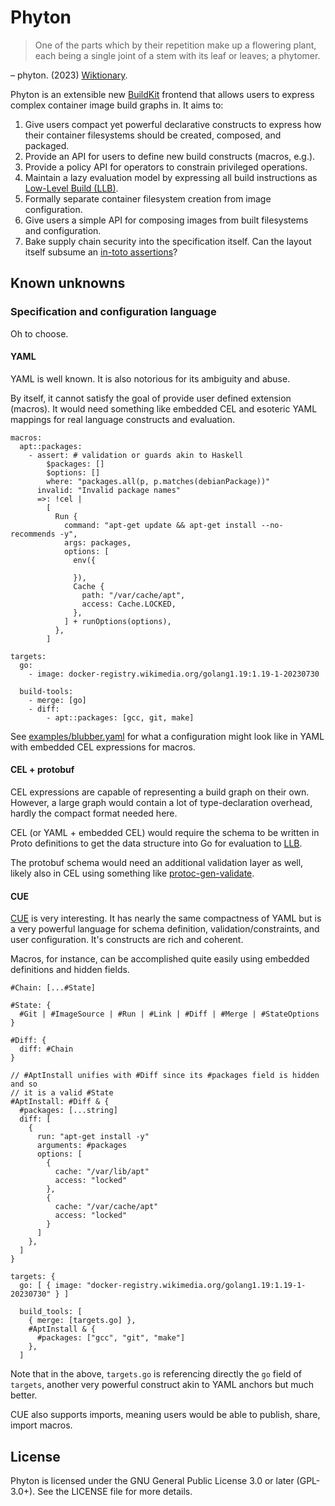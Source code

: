 # Phyton

> One of the parts which by their repetition make up a flowering plant, each
> being a single joint of a stem with its leaf or leaves; a phytomer.

– phyton. (2023) [Wiktionary](https://en.wiktionary.org/wiki/phyton).


Phyton is an extensible new [BuildKit][buildkit] frontend that allows users to
express complex container image build graphs in. It aims to:

 1. Give users compact yet powerful declarative constructs to express how
    their container filesystems should be created, composed, and packaged.
 2. Provide an API for users to define new build constructs (macros, e.g.).
 3. Provide a policy API for operators to constrain privileged operations.
 4. Maintain a lazy evaluation model by expressing all build instructions as
    [Low-Level Build (LLB)][llb].
 5. Formally separate container filesystem creation from image configuration.
 6. Give users a simple API for composing images from built filesystems and
    configuration.
 7. Bake supply chain security into the specification itself. Can the layout
    itself subsume an [in-toto assertions][in-toto-spec]?

## Known unknowns

### Specification and configuration language

Oh to choose.

#### YAML

YAML is well known. It is also notorious for its ambiguity and abuse.

By itself, it cannot satisfy the goal of provide user defined extension
(macros).  It would need something like embedded CEL and esoteric YAML
mappings for real language constructs and evaluation.

```
macros:
  apt::packages:
    - assert: # validation or guards akin to Haskell
        $packages: []
        $options: []
        where: "packages.all(p, p.matches(debianPackage))"
      invalid: "Invalid package names"
      =>: !cel |
        [
          Run {
            command: "apt-get update && apt-get install --no-recommends -y",
            args: packages,
            options: [
              env({

              }),
              Cache {
                path: "/var/cache/apt",
                access: Cache.LOCKED,
              },
            ] + runOptions(options),
          },
        ]

targets:
  go:
    - image: docker-registry.wikimedia.org/golang1.19:1.19-1-20230730

  build-tools:
    - merge: [go]
    - diff:
        - apt::packages: [gcc, git, make]

```

See [examples/blubber.yaml](./examples/blubber.yaml) for what a configuration
might look like in YAML with embedded CEL expressions for macros.

#### CEL + protobuf

CEL expressions are capable of representing a build graph on their own.
However, a large graph would contain a lot of type-declaration overhead,
hardly the compact format needed here.

CEL (or YAML + embedded CEL) would require the schema to be written in Proto
definitions to get the data structure into Go for evaluation to [LLB][llb].

The protobuf schema would need an additional validation layer as well, likely
also in CEL using something like [protoc-gen-validate][protoc-gen-validate].

#### CUE

[CUE][cue] is very interesting. It has nearly the same compactness of YAML but
is a very powerful language for schema definition, validation/constraints, and
user configuration. It's constructs are rich and coherent.

Macros, for instance, can be accomplished quite easily using embedded
definitions and hidden fields.

```cue
#Chain: [...#State]

#State: {
  #Git | #ImageSource | #Run | #Link | #Diff | #Merge | #StateOptions
}

#Diff: {
  diff: #Chain
}

// #AptInstall unifies with #Diff since its #packages field is hidden and so
// it is a valid #State
#AptInstall: #Diff & {
  #packages: [...string]
  diff: [
    {
      run: "apt-get install -y"
      arguments: #packages
      options: [
        {
          cache: "/var/lib/apt"
          access: "locked"
        },
        {
          cache: "/var/cache/apt"
          access: "locked"
        }
      ]
    },
  ]
}

targets: {
  go: [ { image: "docker-registry.wikimedia.org/golang1.19:1.19-1-20230730" } ]

  build_tools: [
    { merge: [targets.go] },
    #AptInstall & {
      #packages: ["gcc", "git", "make"]
    },
  ]
```

Note that in the above, `targets.go` is referencing directly the `go` field of
`targets`, another very powerful construct akin to YAML anchors but much
better.

CUE also supports imports, meaning users would be able to publish, share,
import macros.

## License

Phyton is licensed under the GNU General Public License 3.0 or later
(GPL-3.0+). See the LICENSE file for more details.

[buildkit]: https://docs.docker.com/build/buildkit/
[llb]: https://docs.docker.com/build/buildkit/#llb
[in-toto-spec]: https://github.com/in-toto/docs/blob/master/in-toto-spec.md
[protoc-gen-validate]: https://github.com/bufbuild/protoc-gen-validate
[cue]: https://cuelang.org

